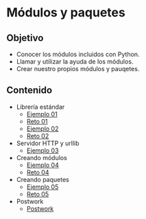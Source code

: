 # Módulos y paquetes

## Objetivo

* Conocer los módulos incluidos con Python.
* Llamar y utilizar la ayuda de los módulos.
* Crear nuestro propios módulos y pauqetes.

## Contenido

* Librería estándar
  * [Ejemplo 01](ejemplo01/readme.md)
  * [Reto 01](reto01/readme.md)
  * [Ejemplo 02](ejemplo02/readme.md)
  * [Reto 02](reto02/readme.md)
* Servidor HTTP y urllib
  * [Ejemplo 03](ejemplo03/readme.md)
* Creando módulos
  * [Ejemplo 04](ejemplo03/readme.md)
  * [Reto 04](reto03/readme.md)
* Creando paquetes
  * [Ejemplo 05](ejemplo04/readme.md)
  * [Reto 05](reto04/readme.md)
* Postwork
  * [Postwork](postwork/readme.md)


